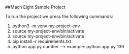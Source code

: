 ##Mach Eight Sample Project

To run the project we press the following commands:
1. python3 -m venv my-project-env
2. source my-project-env/bin/activate
3. source my-project-env/bin/activate
4. pip install -r requirements.txt
5. python app.py number --> example: python app.py 139